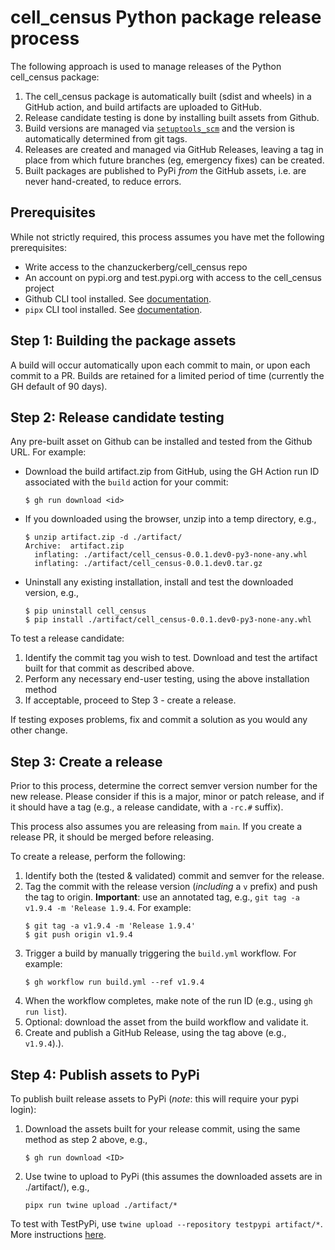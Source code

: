 # cell_census Python package release process

The following approach is used to manage releases of the Python cell_census package:

1. The cell_census package is automatically built (sdist and wheels) in a GitHub action, and build artifacts are uploaded to GitHub.
2. Release candidate testing is done by installing built assets from Github.
3. Build versions are managed via [`setuptools_scm`](https://github.com/pypa/setuptools_scm) and the version is automatically determined from git tags.
4. Releases are created and managed via GitHub Releases, leaving a tag in place from which future branches (eg, emergency fixes) can be created.
5. Built packages are published to PyPi _from_ the GitHub assets, i.e. are never hand-created, to reduce errors.

## Prerequisites

While not strictly required, this process assumes you have met the following prerequisites:

- Write access to the chanzuckerberg/cell_census repo
- An account on pypi.org and test.pypi.org with access to the cell_census project
- Github CLI tool installed. See [documentation](https://cli.github.com/).
- `pipx` CLI tool installed. See [documentation](https://pypa.github.io/pipx/).

## Step 1: Building the package assets

A build will occur automatically upon each commit to main, or upon each commit to a PR. Builds are retained for a limited period of time (currently the GH default of 90 days).

## Step 2: Release candidate testing

Any pre-built asset on Github can be installed and tested from the Github URL. For example:

- Download the build artifact.zip from GitHub, using the GH Action run ID associated with the `build` action for your commit:
  ```shell
  $ gh run download <id>
  ```
- If you downloaded using the browser, unzip into a temp directory, e.g.,
  ```shell
  $ unzip artifact.zip -d ./artifact/
  Archive:  artifact.zip
    inflating: ./artifact/cell_census-0.0.1.dev0-py3-none-any.whl
    inflating: ./artifact/cell_census-0.0.1.dev0.tar.gz
  ```
- Uninstall any existing installation, install and test the downloaded version, e.g.,
  ```shell
  $ pip uninstall cell_census
  $ pip install ./artifact/cell_census-0.0.1.dev0-py3-none-any.whl
  ```

To test a release candidate:

1. Identify the commit tag you wish to test. Download and test the artifact built for that commit as described above.
2. Perform any necessary end-user testing, using the above installation method
3. If acceptable, proceed to Step 3 - create a release.

If testing exposes problems, fix and commit a solution as you would any other change.

## Step 3: Create a release

Prior to this process, determine the correct semver version number for the new release. Please consider if this is a major, minor or patch release, and if it should have a tag (e.g., a release candidate, with a `-rc.#` suffix).

This process also assumes you are releasing from `main`. If you create a release PR, it should be merged before releasing.

To create a release, perform the following:

1. Identify both the (tested & validated) commit and semver for the release.
2. Tag the commit with the release version (_including_ a `v` prefix) and push the tag to origin. **Important**: use an annotated tag, e.g., `git tag -a v1.9.4 -m 'Release 1.9.4`. For example:
   ```shell
   $ git tag -a v1.9.4 -m 'Release 1.9.4'
   $ git push origin v1.9.4
   ```
3. Trigger a build by manually triggering the `build.yml` workflow. For example:
   ```shell
   $ gh workflow run build.yml --ref v1.9.4
   ```
4. When the workflow completes, make note of the run ID (e.g., using `gh run list`).
5. Optional: download the asset from the build workflow and validate it.
6. Create and publish a GitHub Release, using the tag above (e.g., `v1.9.4`).).

## Step 4: Publish assets to PyPi

To publish built release assets to PyPi (_note_: this will require your pypi login):

1. Download the assets built for your release commit, using the same method as step 2 above, e.g.,
   ```shell
   $ gh run download <ID>
   ```
2. Use twine to upload to PyPi (this assumes the downloaded assets are in ./artifact/), e.g.,
   ```shell
   pipx run twine upload ./artifact/*
   ```

To test with TestPyPi, use `twine upload --repository testpypi artifact/*`. More instructions [here](https://packaging.python.org/en/latest/guides/using-testpypi/).
